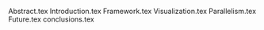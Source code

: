 Abstract.tex
Introduction.tex
Framework.tex
Visualization.tex
Parallelism.tex
Future.tex
conclusions.tex